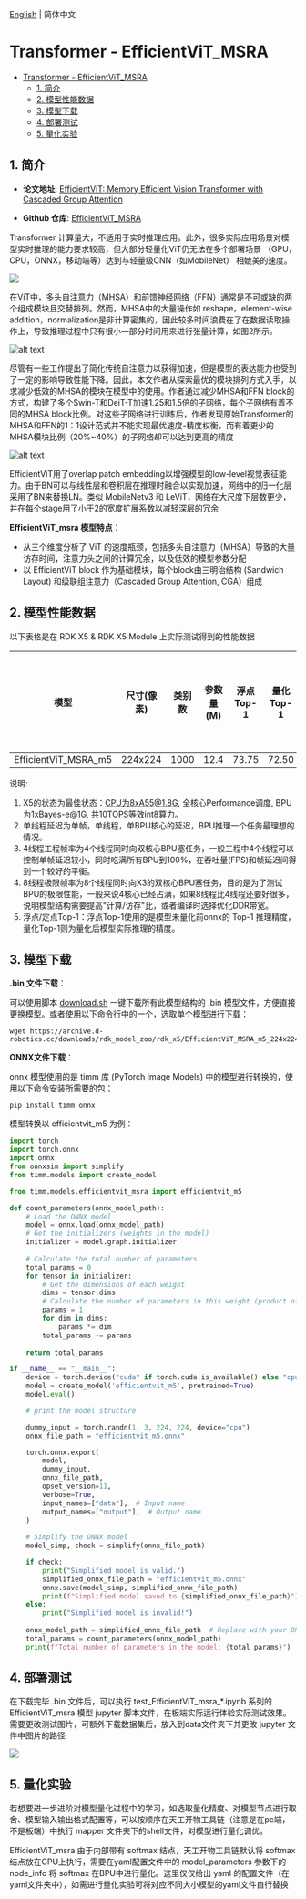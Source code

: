 [English](./README.md) | 简体中文

# Transformer - EfficientViT_MSRA

- [Transformer - EfficientViT\_MSRA](#transformer---efficientvit_msra)
  - [1. 简介](#1-简介)
  - [2. 模型性能数据](#2-模型性能数据)
  - [3. 模型下载](#3-模型下载)
  - [4. 部署测试](#4-部署测试)
  - [5. 量化实验](#5-量化实验)

## 1. 简介

- **论文地址**: [EfficientViT: Memory Efficient Vision Transformer with Cascaded Group Attention](https://arxiv.org/abs/2305.07027)

- **Github 仓库**: [EfficientViT_MSRA](https://github.com/microsoft/Cream/tree/main/EfficientViT)

Transformer 计算量大，不适用于实时推理应用。此外，很多实际应用场景对模型实时推理的能力要求较高，但大部分轻量化ViT仍无法在多个部署场景 （GPU，CPU，ONNX，移动端等）达到与轻量级CNN（如MobileNet） 相媲美的速度。

![](./data/Comparison%20between%20Transformer%20&%20CNN.png)

在ViT中，多头自注意力（MHSA）和前馈神经网络（FFN）通常是不可或缺的两个组成模块且交替排列。然而，MHSA中的大量操作如 reshape，element-wise addition，normalization是非计算密集的，因此较多时间浪费在了在数据读取操作上，导致推理过程中只有很小一部分时间用来进行张量计算，如图2所示。

![alt text](./data/MHSA%20computation.jpg)

尽管有一些工作提出了简化传统自注意力以获得加速，但是模型的表达能力也受到了一定的影响导致性能下降。因此，本文作者从探索最优的模块排列方式入手，以求减少低效的MHSA的模块在模型中的使用。作者通过减少MHSA和FFN block的方式，构建了多个Swin-T和DeiT-T加速1.25和1.5倍的子网络，每个子网络有着不同的MHSA block比例。对这些子网络进行训练后，作者发现原始Transformer的MHSA和FFN的1：1设计范式并不能实现最优速度-精度权衡，而有着更少的MHSA模块比例（20%~40%）的子网络却可以达到更高的精度

![alt text](./data/EfficientViT_msra_architecture.png)

EfficientViT用了overlap patch embedding以增强模型的low-level视觉表征能力。由于BN可以与线性层和卷积层在推理时融合以实现加速，网络中的归一化层采用了BN来替换LN。类似 MobileNetv3 和 LeViT，网络在大尺度下层数更少，并在每个stage用了小于2的宽度扩展系数以减轻深层的冗余

**EfficientViT_msra 模型特点**：

- 从三个维度分析了 ViT 的速度瓶颈，包括多头自注意力（MHSA）导致的大量访存时间，注意力头之间的计算冗余，以及低效的模型参数分配
- 以 EfficientViT block 作为基础模块，每个block由三明治结构 (Sandwich Layout) 和级联组注意力（Cascaded Group Attention, CGA）组成

## 2. 模型性能数据

以下表格是在 RDK X5 & RDK X5 Module 上实际测试得到的性能数据

| 模型                   | 尺寸(像素)  | 类别数  | 参数量(M) | 浮点Top-1  | 量化Top-1  | 延迟/吞吐量(单线程) | 延迟/吞吐量(多线程) | 帧率     |
| -------------------- | ------- | ---- | ------ | ----- | ----- | ----------- | ----------- | ------ |
| EfficientViT_MSRA_m5 | 224x224 | 1000 | 12.4   | 73.75 | 72.50 | 6.34        | 22.69       | 174.70 |


说明: 
1. X5的状态为最佳状态：CPU为8xA55@1.8G, 全核心Performance调度, BPU为1xBayes-e@1G, 共10TOPS等效int8算力。
2. 单线程延迟为单帧，单线程，单BPU核心的延迟，BPU推理一个任务最理想的情况。
3. 4线程工程帧率为4个线程同时向双核心BPU塞任务，一般工程中4个线程可以控制单帧延迟较小，同时吃满所有BPU到100%，在吞吐量(FPS)和帧延迟间得到一个较好的平衡。
4. 8线程极限帧率为8个线程同时向X3的双核心BPU塞任务，目的是为了测试BPU的极限性能，一般来说4核心已经占满，如果8线程比4线程还要好很多，说明模型结构需要提高"计算/访存"比，或者编译时选择优化DDR带宽。
5. 浮点/定点Top-1：浮点Top-1使用的是模型未量化前onnx的 Top-1 推理精度，量化Top-1则为量化后模型实际推理的精度。


## 3. 模型下载

**.bin 文件下载**：

可以使用脚本 [download.sh](./model/download.sh) 一键下载所有此模型结构的 .bin 模型文件，方便直接更换模型。或者使用以下命令行中的一个，选取单个模型进行下载：

```shell
wget https://archive.d-robotics.cc/downloads/rdk_model_zoo/rdk_x5/EfficientViT_MSRA_m5_224x224_nv12.bin
```

**ONNX文件下载**：

onnx 模型使用的是 timm 库 (PyTorch Image Models) 中的模型进行转换的，使用以下命令安装所需要的包：

```shell
pip install timm onnx
```

模型转换以 efficientvit_m5 为例：

```Python
import torch
import torch.onnx
import onnx
from onnxsim import simplify
from timm.models import create_model

from timm.models.efficientvit_msra import efficientvit_m5

def count_parameters(onnx_model_path):
    # Load the ONNX model
    model = onnx.load(onnx_model_path)
    # Get the initializers (weights in the model)
    initializer = model.graph.initializer
    
    # Calculate the total number of parameters
    total_params = 0
    for tensor in initializer:
        # Get the dimensions of each weight
        dims = tensor.dims
        # Calculate the number of parameters in this weight (product of all dimensions)
        params = 1
        for dim in dims:
            params *= dim
        total_params += params
    
    return total_params

if __name__ == "__main__":
    device = torch.device("cuda" if torch.cuda.is_available() else "cpu")
    model = create_model('efficientvit_m5', pretrained=True)
    model.eval()

    # print the model structure

    dummy_input = torch.randn(1, 3, 224, 224, device="cpu")
    onnx_file_path = "efficientvit_m5.onnx"

    torch.onnx.export(
        model,
        dummy_input,
        onnx_file_path,
        opset_version=11,
        verbose=True,
        input_names=["data"],  # Input name
        output_names=["output"],  # Output name
    )
    
    # Simplify the ONNX model
    model_simp, check = simplify(onnx_file_path)

    if check:
        print("Simplified model is valid.")
        simplified_onnx_file_path = "efficientvit_m5.onnx"
        onnx.save(model_simp, simplified_onnx_file_path)
        print(f"Simplified model saved to {simplified_onnx_file_path}")
    else:
        print("Simplified model is invalid!")
        
    onnx_model_path = simplified_onnx_file_path  # Replace with your ONNX model path
    total_params = count_parameters(onnx_model_path)
    print(f"Total number of parameters in the model: {total_params}")
```

## 4. 部署测试

在下载完毕 .bin 文件后，可以执行 test_EfficientViT_msra_*.ipynb 系列的 EfficientViT_msra 模型 jupyter 脚本文件，在板端实际运行体验实际测试效果。需要更改测试图片，可额外下载数据集后，放入到data文件夹下并更改 jupyter 文件中图片的路径

![](./data/inference.png)

## 5. 量化实验

若想要进一步进阶对模型量化过程中的学习，如选取量化精度、对模型节点进行取舍、模型输入输出格式配置等，可以按顺序在天工开物工具链（注意是在pc端，不是板端）中执行 mapper 文件夹下的shell文件，对模型进行量化调优。

EfficientViT_msra 由于内部带有 softmax 结点，天工开物工具链默认将 softmax 结点放在CPU上执行，需要在yaml配置文件中的 model_parameters 参数下的 node_info 将 softmax 在BPU中进行量化。这里仅仅给出 yaml 的配置文件（在yaml文件夹中），如需进行量化实验可将对应不同大小模型的yaml文件自行替换